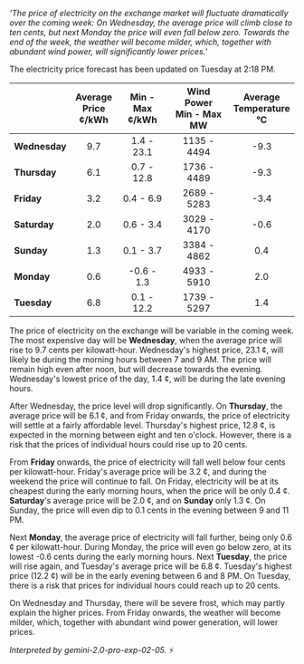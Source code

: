 *'The price of electricity on the exchange market will fluctuate dramatically over the coming week: On Wednesday, the average price will climb close to ten cents, but next Monday the price will even fall below zero. Towards the end of the week, the weather will become milder, which, together with abundant wind power, will significantly lower prices.'*

The electricity price forecast has been updated on Tuesday at 2:18 PM.

|     | Average<br>Price<br>¢/kWh | Min - Max<br>¢/kWh | Wind Power<br>Min - Max<br>MW | Average<br>Temperature<br>°C |
|:----|:----------------:|:----------------:|:-------------:|:-------------:|
| **Wednesday** | 9.7 | 1.4 - 23.1 | 1135 - 4494 | -9.3 |
| **Thursday**     | 6.1 | 0.7 - 12.8 | 1736 - 4489 | -9.3 |
| **Friday**   | 3.2 | 0.4 - 6.9  | 2689 - 5283 | -3.4 |
| **Saturday**    | 2.0 | 0.6 - 3.4  | 3029 - 4170 | -0.6 |
| **Sunday**   | 1.3 | 0.1 - 3.7  | 3384 - 4862 |  0.4 |
| **Monday**   | 0.6 | -0.6 - 1.3 | 4933 - 5910 |  2.0 |
| **Tuesday**     | 6.8 | 0.1 - 12.2 | 1739 - 5297 |  1.4 |

The price of electricity on the exchange will be variable in the coming week. The most expensive day will be **Wednesday**, when the average price will rise to 9.7 cents per kilowatt-hour. Wednesday's highest price, 23.1 ¢, will likely be during the morning hours between 7 and 9 AM. The price will remain high even after noon, but will decrease towards the evening. Wednesday's lowest price of the day, 1.4 ¢, will be during the late evening hours.

After Wednesday, the price level will drop significantly. On **Thursday**, the average price will be 6.1 ¢, and from Friday onwards, the price of electricity will settle at a fairly affordable level. Thursday's highest price, 12.8 ¢, is expected in the morning between eight and ten o'clock. However, there is a risk that the prices of individual hours could rise up to 20 cents.

From **Friday** onwards, the price of electricity will fall well below four cents per kilowatt-hour. Friday's average price will be 3.2 ¢, and during the weekend the price will continue to fall. On Friday, electricity will be at its cheapest during the early morning hours, when the price will be only 0.4 ¢. **Saturday**'s average price will be 2.0 ¢, and on **Sunday** only 1.3 ¢. On Sunday, the price will even dip to 0.1 cents in the evening between 9 and 11 PM.

Next **Monday**, the average price of electricity will fall further, being only 0.6 ¢ per kilowatt-hour. During Monday, the price will even go below zero, at its lowest -0.6 cents during the early morning hours. Next **Tuesday**, the price will rise again, and Tuesday's average price will be 6.8 ¢. Tuesday's highest price (12.2 ¢) will be in the early evening between 6 and 8 PM. On Tuesday, there is a risk that prices for individual hours could reach up to 20 cents.

On Wednesday and Thursday, there will be severe frost, which may partly explain the higher prices. From Friday onwards, the weather will become milder, which, together with abundant wind power generation, will lower prices.

*Interpreted by gemini-2.0-pro-exp-02-05.* ⚡️

